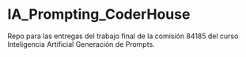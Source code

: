 # IA_Prompting_CoderHouse
Repo para las entregas del trabajo final de la comisión 84185 del curso Inteligencia Artificial Generación de Prompts.
